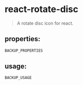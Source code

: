 # react-rotate-disc
> A rotate disc icon for react.


## properties:
```javascript
BACKUP_PROPERTIES
```

## usage:
```jsx
BACKUP_USAGE
```
